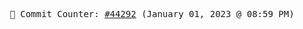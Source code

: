 <p align="center">
    <samp>
        📮 Commit Counter: <a href="https://github.com/Javascript-void0/Javascript-void0/commits/main">#44292</a> (January 01, 2023 @ 08:59 PM)
    </samp>
</p>